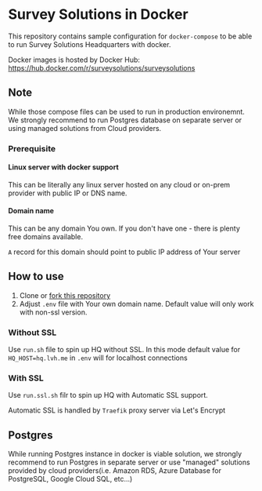 # Survey Solutions in Docker

This repository contains sample configuration for `docker-compose` to be able to run Survey Solutions Headquarters with docker.

Docker images is hosted by Docker Hub: https://hub.docker.com/r/surveysolutions/surveysolutions

## Note

While those compose files can be used to run in production environemnt. We strongly recommend to run Postgres database on separate server or using managed solutions from Cloud providers.

### Prerequisite

#### Linux server with docker support

This can be literally any linux server hosted on any cloud or on-prem provider with public IP or DNS name.

#### Domain name

This can be any domain You own. If you don't have one - there is plenty free domains available.

`A` record for this domain should point to public IP address of Your server

## How to use

1. Clone or [fork this repository](https://github.com/surveysolutions/docker-compose/fork)
2. Adjust `.env` file with Your own domain name. Default value will only work with non-ssl version.

### Without SSL

Use `run.sh` file to spin up HQ without SSL. In this mode default value for  `HQ_HOST=hq.lvh.me` in `.env` will for localhost connections

### With SSL

Use `run.ssl.sh` filr to spin up HQ with Automatic SSL support. 

Automatic SSL is handled by `Traefik` proxy server via Let's Encrypt

## Postgres

While running Postgres instance in docker is viable solution, we strongly recommend to run Postgres in separate server or use "managed" solutions provided by cloud providers(i.e. Amazon RDS, Azure Database for PostgreSQL, Google Cloud SQL, etc...)
